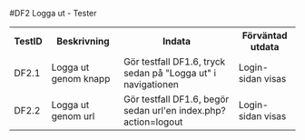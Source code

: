#DF2 Logga ut - Tester

<table>
	<tr>
		<th>TestID</th>
		<th>Beskrivning</th>
		<th>Indata</th>
		<th>Förväntad utdata</th>
	</tr>
	<tr>
		<td>DF2.1</td>
		<td>Logga ut genom knapp</td>
		<td>Gör testfall DF1.6, tryck sedan på "Logga ut" i navigationen</td>
		<td>Login-sidan visas</td>
	</tr>
	<tr>
		<td>DF2.2</td>
		<td>Logga ut genom url</td>
		<td>Gör testfall DF1.6, begör sedan url'en index.php?action=logout</td>
		<td>Login-sidan visas</td>
	</tr>
</table>